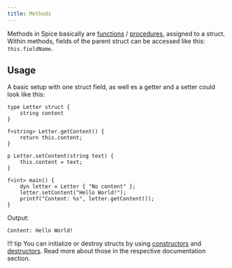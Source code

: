 ```yaml
---
title: Methods
---
```


Methods in Spice basically are [functions](functions.md) / [procedures](procedures.md), assigned to a struct. Within methods,
fields of the parent struct can be accessed like this: `this.fieldName`.

## Usage

A basic setup with one struct field, as well es a getter and a setter could look like this:
```spice
type Letter struct {
    string content
}

f<string> Letter.getContent() {
    return this.content;
}

p Letter.setContent(string text) {
    this.content = text;
}

f<int> main() {
    dyn letter = Letter { "No content" };
    letter.setContent("Hello World!");
    printf("Content: %s", letter.getContent());
}
```

Output:
```
Content: Hello World!
```

!!! tip
    You can initialize or destroy structs by using [constructors](constructors.md) and [destructors](destructors.md).
    Read more about those in the respective documentation section.